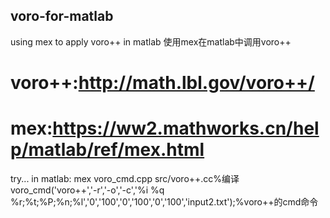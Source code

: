 ## voro-for-matlab
using mex to apply voro++ in matlab
使用mex在matlab中调用voro++
# voro++:http://math.lbl.gov/voro++/
# mex:https://ww2.mathworks.cn/help/matlab/ref/mex.html

try... in matlab:
mex voro_cmd.cpp src/voro++.cc%编译
voro_cmd('voro++','-r','-o','-c','%i %q %r;%t;%P;%n;%l','0','100','0','100','0','100','input2.txt');%voro++的cmd命令
